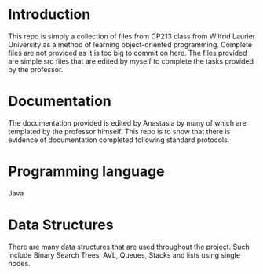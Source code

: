 # Introduction
This repo is simply a collection of files from CP213 class from Wilfrid Laurier University as a method of learning object-oriented programming. Complete files are not provided as it is too big to commit on here. The files provided are simple src files that are edited by myself to complete the tasks provided by the professor. 
# Documentation
The documentation provided is edited by Anastasia by many of which are templated by the professor himself. This repo is to show that there is evidence of documentation completed following standard protocols.
# Programming language
Java
# Data Structures
There are many data structures that are used throughout the project. Such include Binary Search Trees, AVL, Queues, Stacks and lists using single nodes. 
